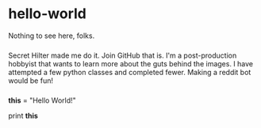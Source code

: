 # hello-world
Nothing to see here, folks.

###
Secret Hilter made me do it. Join GitHub that is. I'm a post-production hobbyist that wants to learn more about the guts behind the images. I have attempted a few python classes and completed fewer. Making a reddit bot would be fun!
###

<b>this</b> = "Hello World!"

print <b>this</b>
